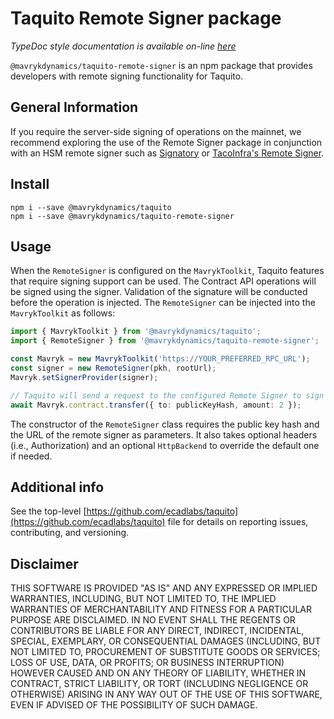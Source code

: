 # Taquito Remote Signer package
*TypeDoc style documentation is available on-line [here](https://taquito.mavryk.org/typedoc/modules/_taquito_remote_signer.html)*

`@mavrykdynamics/taquito-remote-signer` is an npm package that provides developers with remote signing functionality for Taquito. 

## General Information

If you require the server-side signing of operations on the mainnet, we recommend exploring the use of the Remote Signer package in conjunction with an HSM remote signer such as [Signatory](https://signatory.io/) or [TacoInfra's Remote Signer](https://github.com/tacoinfra/remote-signer).

## Install 

```
npm i --save @mavrykdynamics/taquito
npm i --save @mavrykdynamics/taquito-remote-signer
```

## Usage

When the `RemoteSigner` is configured on the `MavrykToolkit`, Taquito features that require signing support can be used. The Contract API operations will be signed using the signer. Validation of the signature will be conducted before the operation is injected. The `RemoteSigner` can be injected into the `MavrykToolkit` as follows:

```ts
import { MavrykToolkit } from '@mavrykdynamics/taquito';
import { RemoteSigner } from '@mavrykdynamics/taquito-remote-signer';

const Mavryk = new MavrykToolkit('https://YOUR_PREFERRED_RPC_URL');
const signer = new RemoteSigner(pkh, rootUrl);
Mavryk.setSignerProvider(signer);

// Taquito will send a request to the configured Remote Signer to sign the transfer operation:
await Mavryk.contract.transfer({ to: publicKeyHash, amount: 2 });
```

The constructor of the `RemoteSigner` class requires the public key hash and the URL of the remote signer as parameters. It also takes optional headers (i.e., Authorization) and an optional `HttpBackend` to override the default one if needed.

## Additional info

See the top-level [https://github.com/ecadlabs/taquito](https://github.com/ecadlabs/taquito) file for details on reporting issues, contributing, and versioning.

## Disclaimer

THIS SOFTWARE IS PROVIDED "AS IS" AND ANY EXPRESSED OR IMPLIED WARRANTIES, INCLUDING, BUT NOT LIMITED TO, THE IMPLIED WARRANTIES OF MERCHANTABILITY AND FITNESS FOR A PARTICULAR PURPOSE ARE DISCLAIMED. IN NO EVENT SHALL THE REGENTS OR CONTRIBUTORS BE LIABLE FOR ANY DIRECT, INDIRECT, INCIDENTAL, SPECIAL, EXEMPLARY, OR CONSEQUENTIAL DAMAGES (INCLUDING, BUT NOT LIMITED TO, PROCUREMENT OF SUBSTITUTE GOODS OR SERVICES; LOSS OF USE, DATA, OR PROFITS; OR BUSINESS INTERRUPTION) HOWEVER CAUSED AND ON ANY THEORY OF LIABILITY, WHETHER IN CONTRACT, STRICT LIABILITY, OR TORT (INCLUDING NEGLIGENCE OR OTHERWISE) ARISING IN ANY WAY OUT OF THE USE OF THIS SOFTWARE, EVEN IF ADVISED OF THE POSSIBILITY OF SUCH DAMAGE.
